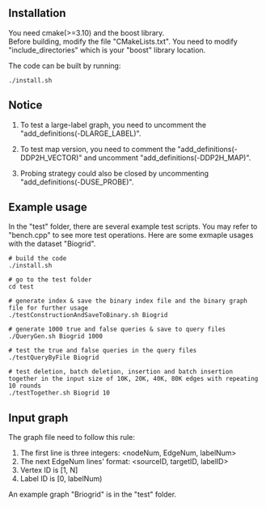 ## Installation
You need cmake(>=3.10) and the boost library.  
Before building, modify the file "CMakeLists.txt". You need to modify "include_directories" which is your "boost" library location.


The code can be built by running:  
```shell
./install.sh
```

## Notice

1. To test a large-label graph, you need to uncomment the "add_definitions(-DLARGE_LABEL)".  

2. To test map version, you need to comment the "add_definitions(-DDP2H_VECTOR)" and uncomment "add_definitions(-DDP2H_MAP)".

3. Probing strategy could also be closed by uncommenting "add_definitions(-DUSE_PROBE)".

## Example usage

In the "test" folder, there are several example test scripts. You may refer to "bench.cpp" to see more test operations. Here are some exmaple usages with the dataset "Biogrid".

```shell
# build the code
./install.sh

# go to the test folder
cd test

# generate index & save the binary index file and the binary graph file for further usage
./testConstructionAndSaveToBinary.sh Biogrid

# generate 1000 true and false queries & save to query files
./QueryGen.sh Biogrid 1000

# test the true and false queries in the query files
./testQueryByFile Biogrid

# test deletion, batch deletion, insertion and batch insertion together in the input size of 10K, 20K, 40K, 80K edges with repeating 10 rounds
./testTogether.sh Biogrid 10
```


## Input graph

The graph file need to follow this rule:

1. The first line is three integers: <nodeNum, EdgeNum, labelNum>
2. The next EdgeNum lines' format: <sourceID, targetID, labelID>
3. Vertex ID is [1, N]
4. Label ID is [0, labelNum)

An example graph "Briogrid" is in the "test" folder.